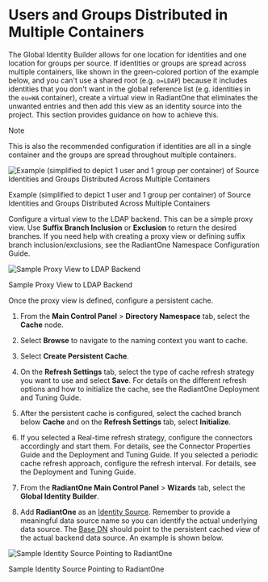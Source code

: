 # Users and Groups Distributed in Multiple Containers

The Global Identity Builder allows for one location for identities and one location for groups per source. If identities or groups are spread across multiple containers, like shown in the green-colored portion of the example below, and you can't use a shared root (e.g. `o=LDAP`) because it includes identities that you don't want in the global reference list (e.g. identities in the `ou=WA` container), create a virtual view in RadiantOne that eliminates the unwanted entries and then add this view as an identity source into the project. This section provides guidance on how to achieve this.

>[!note]
>This is also the recommended configuration if identities are all in a single container and the groups are spread throughout multiple containers.

![Example (simplified to depict 1 user and 1 group per container) of Source Identities and Groups Distributed Across Multiple Containers](./media/image146.png)

Example (simplified to depict 1 user and 1 group per container) of Source Identities and Groups Distributed Across Multiple Containers

Configure a virtual view to the LDAP backend. This can be a simple proxy view. Use **Suffix Branch Inclusion** or **Exclusion** to return the desired branches. If you need help with creating a proxy view or defining suffix branch inclusion/exclusions, see the RadiantOne Namespace Configuration Guide.

![Sample Proxy View to LDAP Backend](./media/image147.png)

Sample Proxy View to LDAP Backend

Once the proxy view is defined, configure a persistent cache.

1. From the **Main Control Panel** > **Directory Namespace** tab, select the **Cache** node.

2. Select **Browse** to navigate to the naming context you want to cache.

3. Select **Create Persistent Cache**.

4. On the **Refresh Settings** tab, select the type of cache refresh strategy you want to use and select **Save**. For details on the different refresh options and how to initialize the cache, see the RadiantOne Deployment and Tuning Guide.

5. After the persistent cache is configured, select the cached branch below **Cache** and on the **Refresh Settings** tab, select **Initialize**.

6. If you selected a Real-time refresh strategy, configure the connectors accordingly and start them. For details, see the Connector Properties Guide and the Deployment and Tuning Guide. If you selected a periodic cache refresh approach, configure the refresh interval. For details, see the Deployment and Tuning Guide.

7. From the **RadiantOne Main Control Panel** > **Wizards** tab, select the **Global Identity Builder**.

8. Add **RadiantOne** as an [Identity Source](#identity-sources). Remember to provide a meaningful data source name so you can identify the actual underlying data source. The [Base DN](#identitiesBaseDN) should point to the persistent cached view of the actual backend data source. An example is shown below.

![Sample Identity Source Pointing to RadiantOne](./media/image148.png)

Sample Identity Source Pointing to RadiantOne

